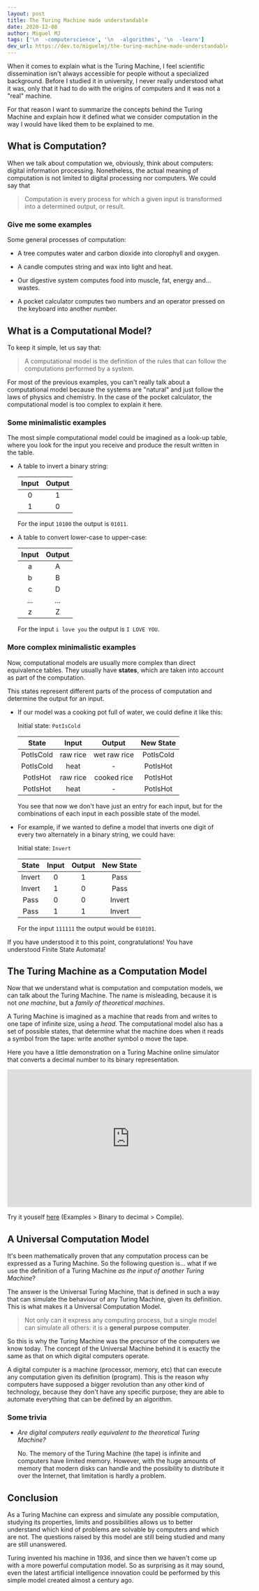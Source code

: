 ```yaml
---
layout: post
title: The Turing Machine made understandable
date: 2020-12-08
author: Miguel MJ
tags: ['\n  -computerscience', '\n  -algorithms', '\n  -learn']
dev_url: https://dev.to/miguelmj/the-turing-machine-made-understandable-35po
---
```

When it comes to explain what is the Turing Machine, I feel scientific dissemination isn't always accessible for people without a specialized background. Before I studied it in university, I never really understood what it was, only that it had to do with the origins of computers and it was not a "real" machine. 



For that reason I want to summarize the concepts behind the Turing Machine and explain how it defined what we consider computation in the way I would have liked them to be explained to me.



## What is Computation?



When we talk about computation we, obviously, think about computers: digital information processing. Nonetheless, the actual meaning of computation is not limited to digital processing nor computers. We could say that



> Computation is every process for which a given input is transformed into a determined output, or result.



### Give me some examples



Some general processes of computation:



- A tree computes water and carbon dioxide into clorophyll and oxygen.

- A candle computes string and wax into light and heat.

- Our digestive system computes food into muscle, fat, energy and... wastes.

- A pocket calculator computes two numbers and an operator pressed on the keyboard into another number.



## What is a Computational Model?



To keep it simple, let us say that:



> A computational model is the definition of the rules that can follow the computations performed by a system.



For most of the previous examples, you can't really talk about a computational model because the systems are "natural" and just follow the laws of physics and chemistry. In the case of the pocket calculator, the computational model is too complex to explain it here.



### Some minimalistic examples



The most simple computational model could be imagined as a look-up table, where you look for the input you receive and produce the result written in the table.



- A table to invert a binary string:



    | Input | Output |
    |:---:|:---:|
    | 0 | 1 |
    | 1 | 0 |

    

    For the input `10100` the output is `01011`.



- A table to convert lower-case to upper-case:



    | Input | Output |
    |:---:|:---:|
    | a | A |
    | b | B |
    | c | D |
    | ... | ... |
    | z | Z |

    For the input `i love you` the output is `I LOVE YOU`.



### More complex minimalistic examples



Now, computational models are usually more complex than direct equivalence tables. They usually have **states**, which are taken into account as part of the computation. 



This states represent different parts of the process of computation and determine the output for an input. 



- If our model was a cooking pot full of water, we could define it like this:



    Initial state: `PotIsCold`

    

    | State | Input | Output | New State |
    |:---:|:---:|:---:|:---:|
    | PotIsCold | raw rice | wet raw rice | PotIsCold |
    | PotIsCold | heat | - | PotIsHot |
    | PotIsHot | raw rice | cooked rice | PotIsHot |
    | PotIsHot | heat | - | PotIsHot |
    

    You see that now we don't have just an entry for each input, but for the combinations of each input in each possible state of the model.

    

- For example, if we wanted to define a model that inverts one digit of every two alternately in a binary string, we could have:



    Initial state: `Invert`



    | State | Input | Output | New State |
    |:---:|:---:|:---:|:---:|
    | Invert | 0 | 1 | Pass |
    | Invert | 1 | 0 | Pass |
    | Pass | 0 | 0 | Invert |
    | Pass | 1 | 1 | Invert |

    

    For the input `111111` the output would be `010101`.



If you have understood it to this point, congratulations! You have understood Finite State Automata!



## The Turing Machine as a Computation Model



Now that we understand what is computation and computation models, we can talk about the Turing Machine. The name is misleading, because it is not _one machine_, but a _family of theoretical machines_.



A Turing Machine is imagined as a machine that reads from and writes to one tape of infinite size, using a _head_. The computational model also has a set of possible states, that determine what the machine does when it reads a symbol from the tape: write another symbol o move the tape.



Here you have a little demonstration on a Turing Machine online simulator that converts a decimal number to its binary representation.

<iframe width="560" height="315" src="https://www.youtube.com/embed/FFYRBcxsIp4" frameborder="0" allow="accelerometer; autoplay; clipboard-write; encrypted-media; gyroscope; picture-in-picture" allowfullscreen></iframe>


Try it youself [here](https://turingmachinesimulator.com/) (Examples > Binary to decimal > Compile).



## A Universal Computation Model



It's been mathematically proven that any computation process can be expressed as a Turing Machine. So the following question is... what if we use the definition of a Turing Machine _as the input of another Turing Machine_?



The answer is the Universal Turing Machine, that is defined in such a way that can simulate the behaviour of any Turing Machine, given its definition. This is what makes it a Universal Computation Model.



> Not only can it express any computing process, but a single model can simulate all others: it is a **general purpose computer**.



So this is why the Turing Machine was the precursor of the computers we know today. The concept of the Universal Machine behind it is exactly the same as that on which digital computers operate.



A digital computer is a machine (processor, memory, etc) that can execute any computation given its definition (program). This is the reason why computers have supposed a bigger revolution than any other kind of technology, because they don't have any specific purpose; they are able to automate everything that can be defined by an algorithm.



### Some trivia



- _Are digital computers really equivalent to the theoretical Turing Machine?_

  No. The memory of the Turing Machine (the tape) is infinite and computers have limited memory. However, with the huge amounts of memory that modern disks can handle and the possibility to distribute it over the Internet, that limitation is hardly a problem.



## Conclusion



As a Turing Machine can express and simulate any possible computation, studying its properties, limits and possibilities allows us to better understand which kind of problems are solvable by computers and which are not. The questions raised by this model are still being studied and many are still unanswered.



Turing invented his machine in 1936, and since then we haven't come up with a more powerful computation model. So as surprising as it may sound, even the latest artificial intelligence innovation could be performed by this simple model created almost a century ago.


